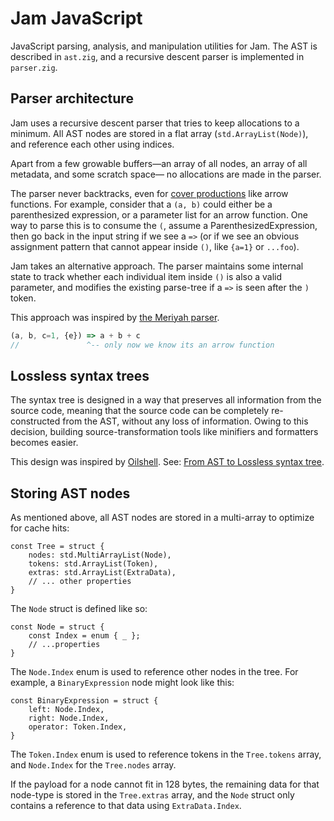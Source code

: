 # Jam JavaScript

JavaScript parsing, analysis, and manipulation utilities for Jam.
The AST is described in `ast.zig`, and a recursive descent parser is implemented in `parser.zig`.

## Parser architecture 

Jam uses a recursive descent parser that tries to keep allocations to a minimum.
All AST nodes are stored in a flat array (`std.ArrayList(Node)`), and reference each other using indices.

Apart from a few growable buffers—an array of all nodes, an array of all metadata, and some scratch space—
no allocations are made in the parser.

The parser never backtracks, even for [cover productions](https://tc39.es/ecma262/#prod-CoverParenthesizedExpressionAndArrowParameterList) like arrow functions.
For example, consider that a `(a, b)` could either be a parenthesized expression, or a parameter list for an arrow function.
One way to parse this is to consume the `(`, assume a ParenthesizedExpression, then go back in the input string if we see a `=>`
(or if we see an obvious assignment pattern that cannot appear inside `()`, like `{a=1}` or `...foo`).

Jam takes an alternative approach.
The parser maintains some internal state to track whether each individual item inside `()` is also a valid parameter,
and modifies the existing parse-tree if a `=>` is seen after the `)` token.

This approach was inspired by [the Meriyah parser](https://github.com/meriyah/meriyah).

```js
(a, b, c=1, {e}) => a + b + c
//               ^-- only now we know its an arrow function
```

## Lossless syntax trees 

The syntax tree is designed in a way that preserves all information from the source code,
meaning that the source code can be completely re-constructed from the AST, without any loss of information.
Owing to this decision, building source-transformation tools like minifiers and formatters becomes easier.

This design was inspired by [Oilshell](https://www.oilshell.org/).
See: [From AST to Lossless syntax tree](https://www.oilshell.org/blog/2017/02/11.html).

## Storing AST nodes

As mentioned above, all AST nodes are stored in a multi-array to optimize for cache hits:

```zig
const Tree = struct {
    nodes: std.MultiArrayList(Node),
    tokens: std.ArrayList(Token),
    extras: std.ArrayList(ExtraData),
    // ... other properties
}
```

The `Node` struct is defined like so:

```zig
const Node = struct {
    const Index = enum { _ };
    // ...properties
}
```

The `Node.Index` enum is used to reference other nodes in the tree.
For example, a `BinaryExpression` node might look like this:

```zig
const BinaryExpression = struct {
    left: Node.Index,
    right: Node.Index,
    operator: Token.Index,
}
```

The `Token.Index` enum is used to reference tokens in the `Tree.tokens` array,
and `Node.Index` for the `Tree.nodes` array.

If the payload for a node cannot fit in 128 bytes, the remaining data for that node-type
is stored in the `Tree.extras` array, and the `Node` struct only contains a reference to that data
using `ExtraData.Index`.

